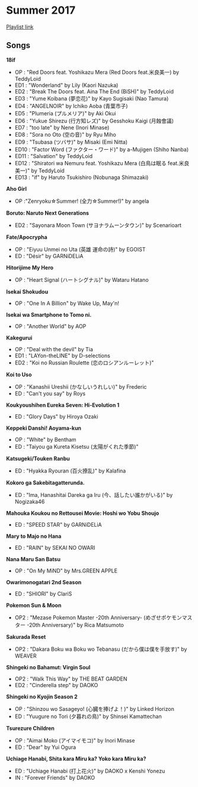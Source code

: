 # Summer 2017

[Playlist link](https://open.spotify.com/user/fz230568w0ccmom2dg3zvxq1h/playlist/6z5sf94CtFgHFLgzM4Zuci?si=3Ka3vM16RoacGRIm_ubLzA)

## Songs

**18if**
* OP : "Red Doors feat. Yoshikazu Mera (Red Doors feat.米良美一) by TeddyLoid
* ED1 : "Wonderland" by Lily (Kaori Nazuka)
* ED2 : "Break The Doors feat. Aina The End (BiSH)" by TeddyLoid
* ED3 : "Yume Koibana (夢恋花)" by Kayo Sugisaki (Nao Tamura)
* ED4 : "ANGELNOIR" by Ichiko Aoba (青葉市子)
* ED5 : "Plumeria (プルメリア)" by Aki Okui
* ED6 : "Yukue Shirezu (行方知レズ)" by Gesshoku Kaigi (月蝕會議)
* ED7 : "too late" by Nene (Inori Minase)
* ED8 : "Sora no Oto (空の音)" by Ryu Miho
* ED9 : "Tsubasa (ツバサ)" by Misaki (Emi Nitta)
* ED10 : "Factor Word (ファクター・ワード)" by a-Mujigen (Shiho Nanba)
* ED11 : "Salvation" by TeddyLoid 
* ED12 : "Shiratori wa Nemuru feat. Yoshikazu Mera (白鳥は眠る feat.米良美一)" by TeddyLoid
* ED13 : "if" by Haruto Tsukishiro (Nobunaga Shimazaki)

**Aho Girl**
* OP :"Zenryoku☆Summer! (全力☆Summer!)" by angela

**Boruto: Naruto Next Generations**
* ED2 : "Sayonara Moon Town (サヨナラムーンタウン)" by Scenarioart

**Fate/Apocrypha**
* OP : "Eiyuu Unmei no Uta (英雄 運命の詩)" by EGOIST
* ED : "Désir" by GARNiDELiA

**Hitorijime My Hero**
* OP : "Heart Signal (ハートシグナル)" by Wataru Hatano

**Isekai Shokudou**
* OP : "One In A Billion" by Wake Up, May'n!

**Isekai wa Smartphone to Tomo ni.**
* OP : "Another World" by AOP

**Kakegurui**
* OP : "Deal with the devil" by Tia
* ED1 : "LAYon-theLINE" by D-selections
* ED2 : "Koi no Russian Roulette (恋のロシアンルーレット)"

**Koi to Uso**
* OP : "Kanashii Ureshii (かなしいうれしい)" by Frederic
* ED : "Can't you say" by Roys

**Koukyoushihen Eureka Seven: Hi-Evolution 1**
* ED : "Glory Days" by Hiroya Ozaki

**Keppeki Danshi! Aoyama-kun**
* OP : "White" by Bentham
* ED : "Taiyou ga Kureta Kisetsu (太陽がくれた季節)"

**Katsugeki/Touken Ranbu**
* ED : "Hyakka Ryouran (百火撩乱)" by Kalafina

**Kokoro ga Sakebitagatterunda.**
* ED : "Ima, Hanashitai Dareka ga Iru (今、話したい誰かがいる)" by Nogizaka46

**Mahouka Koukou no Rettousei Movie: Hoshi wo Yobu Shoujo**
* ED : "SPEED STAR" by GARNiDELiA

**Mary to Majo no Hana**
* ED : "RAIN" by SEKAI NO OWARI

**Nana Maru San Batsu**
* OP : "On My MiND" by Mrs.GREEN APPLE

**Owarimonogatari 2nd Season**
* ED : "SHIORI" by ClariS

**Pokemon Sun & Moon**
* OP2 : "Mezase Pokemon Master -20th Anniversary- (めざせポケモンマスター -20th Anniversary)" by Rica Matsumoto

**Sakurada Reset**
* OP2 : "Dakara Boku wa Boku wo Tebanasu (だから僕は僕を手放す)" by WEAVER

**Shingeki no Bahamut: Virgin Soul**
* OP2 : "Walk This Way" by THE BEAT GARDEN
* ED2 : "Cinderella step" by DAOKO

**Shingeki no Kyojin Season 2**
* OP : "Shinzou wo Sasageyo! (心臓を捧げよ！)" by Linked Horizon
* ED : "Yuugure no Tori (夕暮れの鳥)" by Shinsei Kamattechan

**Tsurezure Children**
* OP : "Aimai Moko (アイマイモコ)" by Inori Minase
* ED : "Dear" by Yui Ogura

**Uchiage Hanabi, Shita kara Miru ka? Yoko kara Miru ka?**
* ED : "Uchiage Hanabi (打上花火)" by DAOKO x Kenshi Yonezu
* IN : "Forever Friends" by DAOKO
